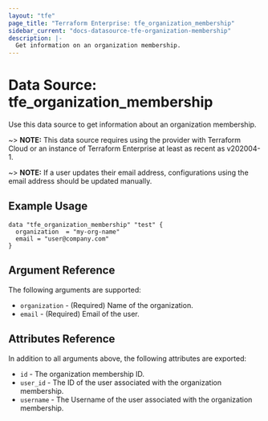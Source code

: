 ```yaml
---
layout: "tfe"
page_title: "Terraform Enterprise: tfe_organization_membership"
sidebar_current: "docs-datasource-tfe-organization-membership"
description: |-
  Get information on an organization membership.
---
```


# Data Source: tfe_organization_membership

Use this data source to get information about an organization membership.

~> **NOTE:** This data source requires using the provider with Terraform Cloud or
an instance of Terraform Enterprise at least as recent as v202004-1.

~> **NOTE:** If a user updates their email address, configurations using the email address should
be updated manually.

## Example Usage

```hcl
data "tfe_organization_membership" "test" {
  organization  = "my-org-name"
  email = "user@company.com"
}
```

## Argument Reference

The following arguments are supported:

* `organization` - (Required) Name of the organization.
* `email` - (Required) Email of the user.

## Attributes Reference

In addition to all arguments above, the following attributes are exported:

* `id` - The organization membership ID.
* `user_id` - The ID of the user associated with the organization membership.
* `username` - The Username of the user associated with the organization membership.
